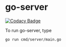 # go-server

[![Codacy Badge](https://api.codacy.com/project/badge/Grade/8fd3dc9d41874fabb68f0f8bb8bc12d3)](https://app.codacy.com/gh/aditya109/go-server-template?utm_source=github.com&utm_medium=referral&utm_content=aditya109/go-server-template&utm_campaign=Badge_Grade_Settings)

To run go-server, type

```bash
go run cmd/server/main.go
```

